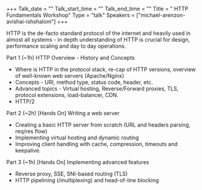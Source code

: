 +++
Talk_date = ""
Talk_start_time = ""
Talk_end_time = ""
Title = " HTTP Fundamentals Workshop"
Type = "talk"
Speakers = ["michael-arenzon-avishai-ishshalom"]
+++

HTTP is the de-facto standard protocol of the internet and heavily used in almost all systems - in depth understanding of HTTP is crucial for design, performance scaling and day to day operations.

Part 1 (~1h) HTTP Overview - History and Concepts
* Where is HTTP in the protocol stack, re-cap of HTTP versions, overview of well-known web servers (Apache/Nginx)
* Concepts - URI, method type, status code, header, etc.
* Advanced topics - Virtual hosting, Reverse/Forward proxies, TLS, protocol extensions, load-balancer, CDN.
* HTTP/2

Part 2 (~2h) [Hands On] Writing a web server
* Creating a basic HTTP server from scratch (URL and headers parsing, req/res flow)
* Implementing virtual hosting and dynamic routing
* Improving client handling with cache, compression, timeouts and keepalive.


Part 3 (~1h) [Hands On] Implementing advanced features
* Reverse proxy, SSE, SNI-based routing (TLS)
* HTTP pipelining (/multiplexing) and head-of-line blocking
